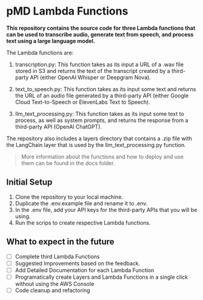 # pMD Lambda Functions

**This repository contains the source code for three Lambda functions that can be used to transcribe audio, generate text from speech, and process text using a large language model.**

The Lambda functions are:

1. transcription.py: This function takes as its input a URL of a .wav file stored in S3 and returns the text of the transcript created by a third-party API (either OpenAI Whisper or Deepgram Nova).

2. text_to_speech.py: This function takes as its input some text and returns the URL of an audio file generated by a third-party API (either Google Cloud Text-to-Speech or ElevenLabs Text to Speech).

3. llm_text_processing.py: This function takes as its input some text to process, as well as system prompts, and returns the response from a third-party API (OpenAI ChatGPT).

The repository also includes a layers directory that contains a .zip file with the LangChain layer that is used by the llm_text_processing.py function.

> More information about the functions and how to deploy and use them can be found in the docs folder.

## Initial Setup

1. Clone the repository to your local machine.
2. Duplicate the .env.example file and rename it to .env.
3. In the .env file, add your API keys for the third-party APIs that you will be using.
4. Run the scrips to create respective Lambda functions.

## What to expect in the future

- [ ] Complete third Lambda Functions
- [ ] Suggested Improvements based on the feedback.
- [ ] Add Detailed Documentation for each Lambda Function
- [ ] Programatically create Layers and Lambda Functions in a single click without using the AWS Console
- [ ] Code cleanup and refactoring
